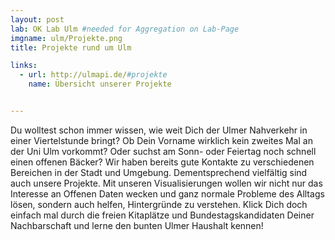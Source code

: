 ```yaml
---
layout: post
lab: OK Lab Ulm #needed for Aggregation on Lab-Page
imgname: ulm/Projekte.png
title: Projekte rund um Ulm

links: 
  - url: http://ulmapi.de/#projekte
    name: Übersicht unserer Projekte


---
```


Du wolltest schon immer wissen, wie weit Dich der Ulmer Nahverkehr in einer Viertelstunde bringt? Ob Dein Vorname wirklich kein zweites Mal an der Uni Ulm vorkommt? Oder suchst am Sonn- oder Feiertag noch schnell einen offenen Bäcker?
Wir haben bereits gute Kontakte zu verschiedenen Bereichen in der Stadt und Umgebung. Dementsprechend vielfältig sind auch unsere Projekte. Mit unseren Visualisierungen wollen wir nicht nur das Interesse an Offenen Daten wecken und ganz normale Probleme des Alltags lösen, sondern auch helfen, Hintergründe zu verstehen. Klick Dich doch einfach mal durch die freien Kitaplätze und Bundestagskandidaten Deiner Nachbarschaft und lerne den bunten Ulmer Haushalt kennen!
